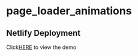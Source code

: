 # page_loader_animations

## Netlify Deployment

Click[HERE](https://condescending-leavitt-2f65b8.netlify.com/) to view the demo
